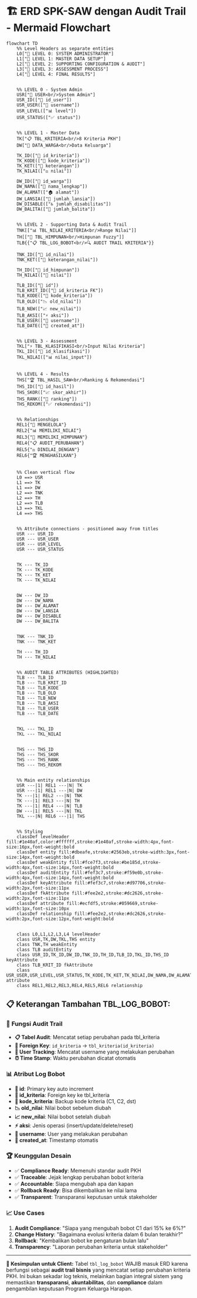 # 🏗️ ERD SPK-SAW dengan Audit Trail - Mermaid Flowchart

```mermaid
flowchart TD
    %% Level Headers as separate entities
    L0["🔷 LEVEL 0: SYSTEM ADMINISTRATOR"]
    L1["🔷 LEVEL 1: MASTER DATA SETUP"]
    L2["🔷 LEVEL 2: SUPPORTING CONFIGURATION & AUDIT"]
    L3["🔷 LEVEL 3: ASSESSMENT PROCESS"]
    L4["🔷 LEVEL 4: FINAL RESULTS"]


    %% LEVEL 0 - System Admin
    USR["👤 USER<br/>System Admin"]
    USR_ID(["🔑 id_user"])
    USR_USER(["👤 username"])
    USR_LEVEL(["📊 level"])
    USR_STATUS(["✅ status"])


    %% LEVEL 1 - Master Data
    TK["📋 TBL_KRITERIA<br/>8 Kriteria PKH"]
    DW["👥 DATA_WARGA<br/>Data Keluarga"]
    
    TK_ID(["🔑 id_kriteria"])
    TK_KODE(["📌 kode_kriteria"])
    TK_KET(["📝 keterangan"])
    TK_NILAI(["⚖️ nilai"])
    
    DW_ID(["🔑 id_warga"])
    DW_NAMA(["👤 nama_lengkap"])
    DW_ALAMAT(["🏠 alamat"])
    DW_LANSIA(["👴 jumlah_lansia"])
    DW_DISABLE(["♿ jumlah_disabilitas"])
    DW_BALITA(["👶 jumlah_balita"])


    %% LEVEL 2 - Supporting Data & Audit Trail
    TNK[["📊 TBL_NILAI_KRITERIA<br/>Range Nilai"]]
    TH[["🎯 TBL_HIMPUNAN<br/>Himpunan Fuzzy"]]
    TLB{{"📋 TBL_LOG_BOBOT<br/>🔍 AUDIT TRAIL KRITERIA"}}
    
    TNK_ID(["🔑 id_nilai"])
    TNK_KET(["📝 keterangan_nilai"])
    
    TH_ID(["🔑 id_himpunan"])
    TH_NILAI(["🎯 nilai"])
    
    TLB_ID(["🔑 id"])
    TLB_KRIT_ID(["🔗 id_kriteria FK"])
    TLB_KODE(["📌 kode_kriteria"])
    TLB_OLD(["📉 old_nilai"])
    TLB_NEW(["📈 new_nilai"])
    TLB_AKSI(["⚡ aksi"])
    TLB_USER(["👤 username"])
    TLB_DATE(["📅 created_at"])


    %% LEVEL 3 - Assessment
    TKL["⚡ TBL_KLASIFIKASI<br/>Input Nilai Kriteria"]
    TKL_ID(["🔑 id_klasifikasi"])
    TKL_NILAI(["📊 nilai_input"])


    %% LEVEL 4 - Results
    THS["🏆 TBL_HASIL_SAW<br/>Ranking & Rekomendasi"]
    THS_ID(["🔑 id_hasil"])
    THS_SKOR(["📈 skor_akhir"])
    THS_RANK(["🥇 ranking"])
    THS_REKOM(["✅ rekomendasi"])


    %% Relationships
    REL1{"🔧 MENGELOLA"}
    REL2{"📊 MEMILIKI_NILAI"}
    REL3{"🎯 MEMILIKI_HIMPUNAN"}
    REL4{"📋 AUDIT_PERUBAHAN"}
    REL5{"⚖️ DINILAI_DENGAN"}
    REL6{"🏆 MENGHASILKAN"}


    %% Clean vertical flow
    L0 ==> USR
    L1 ==> TK
    L1 ==> DW
    L2 ==> TNK
    L2 ==> TH
    L2 ==> TLB
    L3 ==> TKL
    L4 ==> THS


    %% Attribute connections - positioned away from titles
    USR --- USR_ID
    USR --- USR_USER
    USR --- USR_LEVEL
    USR --- USR_STATUS


    TK --- TK_ID
    TK --- TK_KODE
    TK --- TK_KET
    TK --- TK_NILAI


    DW --- DW_ID
    DW --- DW_NAMA
    DW --- DW_ALAMAT
    DW --- DW_LANSIA
    DW --- DW_DISABLE
    DW --- DW_BALITA


    TNK --- TNK_ID
    TNK --- TNK_KET
    
    TH --- TH_ID
    TH --- TH_NILAI


    %% AUDIT TABLE ATTRIBUTES (HIGHLIGHTED)
    TLB --- TLB_ID
    TLB --- TLB_KRIT_ID
    TLB --- TLB_KODE
    TLB --- TLB_OLD
    TLB --- TLB_NEW
    TLB --- TLB_AKSI
    TLB --- TLB_USER
    TLB --- TLB_DATE


    TKL --- TKL_ID
    TKL --- TKL_NILAI


    THS --- THS_ID
    THS --- THS_SKOR
    THS --- THS_RANK
    THS --- THS_REKOM


    %% Main entity relationships
    USR ---|1| REL1 ---|N| TK
    USR ---|1| REL1 ---|N| DW
    TK ---|1| REL2 ---|N| TNK
    TK ---|1| REL3 ---|N| TH
    TK ---|1| REL4 ---|N| TLB
    DW ---|1| REL5 ---|N| TKL
    TKL ---|N| REL6 ---|1| THS


    %% Styling
    classDef levelHeader fill:#1e40af,color:#ffffff,stroke:#1e40af,stroke-width:4px,font-size:16px,font-weight:bold
    classDef entity fill:#dbeafe,stroke:#2563eb,stroke-width:3px,font-size:14px,font-weight:bold
    classDef weakEntity fill:#fce7f3,stroke:#be185d,stroke-width:4px,font-size:14px,font-weight:bold
    classDef auditEntity fill:#fef3c7,stroke:#f59e0b,stroke-width:4px,font-size:14px,font-weight:bold
    classDef keyAttribute fill:#fef3c7,stroke:#d97706,stroke-width:2px,font-size:11px
    classDef fkAttribute fill:#fee2e2,stroke:#dc2626,stroke-width:2px,font-size:11px
    classDef attribute fill:#ecfdf5,stroke:#059669,stroke-width:1px,font-size:10px
    classDef relationship fill:#fee2e2,stroke:#dc2626,stroke-width:2px,font-size:12px,font-weight:bold


    class L0,L1,L2,L3,L4 levelHeader
    class USR,TK,DW,TKL,THS entity
    class TNK,TH weakEntity
    class TLB auditEntity
    class USR_ID,TK_ID,DW_ID,TNK_ID,TH_ID,TLB_ID,TKL_ID,THS_ID keyAttribute
    class TLB_KRIT_ID fkAttribute
    class USR_USER,USR_LEVEL,USR_STATUS,TK_KODE,TK_KET,TK_NILAI,DW_NAMA,DW_ALAMAT,DW_LANSIA,DW_DISABLE,DW_BALITA,TNK_KET,TH_NILAI,TLB_KODE,TLB_OLD,TLB_NEW,TLB_AKSI,TLB_USER,TLB_DATE,TKL_NILAI,THS_SKOR,THS_RANK,THS_REKOM attribute
    class REL1,REL2,REL3,REL4,REL5,REL6 relationship
```

## 📋 Keterangan Tambahan TBL_LOG_BOBOT:

### 🎯 **Fungsi Audit Trail**
- **📋 Tabel Audit**: Mencatat setiap perubahan pada tbl_kriteria
- **🔗 Foreign Key**: `id_kriteria` → `tbl_kriteria(id_kriteria)`
- **👤 User Tracking**: Mencatat username yang melakukan perubahan
- **⏰ Time Stamp**: Waktu perubahan dicatat otomatis

### 📊 **Atribut Log Bobot**
- **🔑 id**: Primary key auto increment
- **🔗 id_kriteria**: Foreign key ke tbl_kriteria
- **📌 kode_kriteria**: Backup kode kriteria (C1, C2, dst)
- **📉 old_nilai**: Nilai bobot sebelum diubah
- **📈 new_nilai**: Nilai bobot setelah diubah
- **⚡ aksi**: Jenis operasi (insert/update/delete/reset)
- **👤 username**: User yang melakukan perubahan
- **📅 created_at**: Timestamp otomatis

### 🏆 **Keunggulan Desain**
- ✅ **Compliance Ready**: Memenuhi standar audit PKH
- ✅ **Traceable**: Jejak lengkap perubahan bobot kriteria
- ✅ **Accountable**: Siapa mengubah apa dan kapan
- ✅ **Rollback Ready**: Bisa dikembalikan ke nilai lama
- ✅ **Transparent**: Transparansi keputusan untuk stakeholder

### 📈 **Use Cases**
1. **Audit Compliance**: "Siapa yang mengubah bobot C1 dari 15% ke 6%?"
2. **Change History**: "Bagaimana evolusi kriteria dalam 6 bulan terakhir?"
3. **Rollback**: "Kembalikan bobot ke pengaturan bulan lalu"
4. **Transparency**: "Laporan perubahan kriteria untuk stakeholder"

---

**🎯 Kesimpulan untuk Client:**
Tabel `tbl_log_bobot` WAJIB masuk ERD karena berfungsi sebagai **audit trail bisnis** yang mencatat setiap perubahan kriteria PKH. Ini bukan sekadar log teknis, melainkan bagian integral sistem yang memastikan **transparansi**, **akuntabilitas**, dan **compliance** dalam pengambilan keputusan Program Keluarga Harapan.
